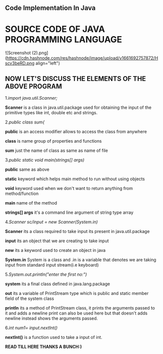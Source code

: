 ## Code Implementation In Java

# SOURCE CODE OF JAVA PROGRAMMING LANGUAGE



![Screenshot (2).png](https://cdn.hashnode.com/res/hashnode/image/upload/v1661692757872/Hscv3beRD.png align="left")

## NOW LET'S DISCUSS THE ELEMENTS OF THE ABOVE PROGRAM
1.*import java.util.Scanner;*

**Scanner** is a class in java.util.package used for obtaining the input of the primitive types like int, double etc and strings.

2.*public class sum{*

**public** is an access modifier allows to access the class from anywhere

**class** is name group of properties and functions 

**sum** just the name of class as same as name of file

3.*public static void main(strings[] args)*

**public** same as above 

**static** keyword which helps main method to run without using objects 

**void** keyword used when we don't want to return anything from method/function

**main** name of the method

**strings[] args** it's a command line argument of string type array

4.*Scanner sc/input = new Scanner(System.in)*

**Scanner** its a class required to take input its present in java.util.package 

**input** its an object that we are creating to take input 

**new** its a keyword used to create an object in java 

**System.in** System is a class and .in is a variable that denotes we are taking input from standard input stream(i.e keyboard)


5.*System.out.println("enter the first no:")*

**system** its a final class defined in java.lang.package

**out** its a variable of PrintStream type which is public and static member field of the system class

**println** its a method of PrintStream class, it prints the arguments passed to it and adds a newline print can also be used here but that doesn't adds newline instead shows the arguments passed.

6.*int num1= input.nextInt()*

**nextInt()** is a function used to take a input of int.

**READ TILL HERE THANKS A BUNCH:)**